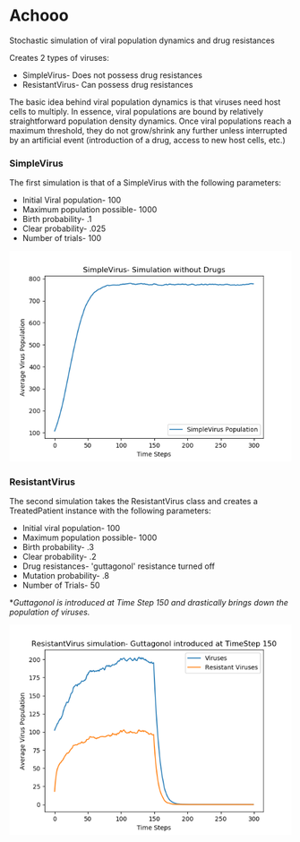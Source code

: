 # Achooo
Stochastic simulation of viral population dynamics and drug resistances

Creates 2 types of viruses:
  - SimpleVirus- Does not possess drug resistances
  - ResistantVirus- Can possess drug resistances

The basic idea behind viral population dynamics is that viruses need host cells to multiply. In essence, viral populations are bound by relatively straightforward population density dynamics. Once viral populations reach a maximum threshold, they do not grow/shrink any further unless interrupted by an artificial event (introduction of a drug, access to new host cells, etc.)

### SimpleVirus
The first simulation is that of a SimpleVirus with the following parameters:
<ul>
  <li>Initial Viral population- 100</li>
  <li>Maximum population possible- 1000</li>
  <li>Birth probability- .1</li>
  <li>Clear probability- .025</li>
  <li>Number of trials- 100</li>  
</ul>

<img src="images/SimpleVirus.png">

### ResistantVirus
The second simulation takes the ResistantVirus class and creates a TreatedPatient instance with the following parameters:
<ul>
  <li>Initial viral population- 100</li>
  <li>Maximum population possible- 1000</li>
  <li>Birth probability- .3</li>
  <li>Clear probability- .2</li>
  <li>Drug resistances- 'guttagonol' resistance turned off</li>
  <li>Mutation probability- .8</li>
  <li>Number of Trials- 50</li>
</ul>

**Guttagonol is introduced at Time Step 150 and drastically brings down the population of viruses.*
  
<img src="images/ResistantVirus.png">
